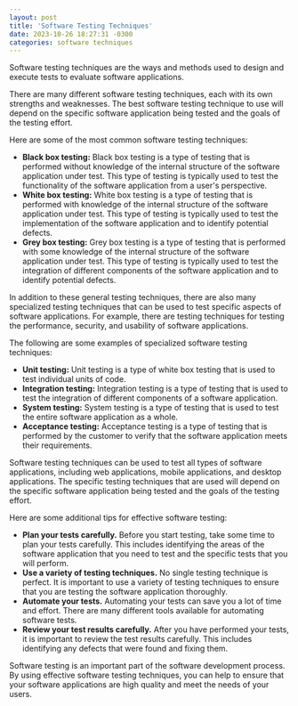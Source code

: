 ```yaml
---
layout: post
title: 'Software Testing Techniques'
date: 2023-10-26 18:27:31 -0300
categories: software techniques
---
```


Software testing techniques are the ways and methods used to design and execute tests to evaluate software applications.

There are many different software testing techniques, each with its own strengths and weaknesses. The best software testing technique to use will depend on the specific software application being tested and the goals of the testing effort.

Here are some of the most common software testing techniques:

- **Black box testing:** Black box testing is a type of testing that is performed without knowledge of the internal structure of the software application under test. This type of testing is typically used to test the functionality of the software application from a user's perspective.
- **White box testing:** White box testing is a type of testing that is performed with knowledge of the internal structure of the software application under test. This type of testing is typically used to test the implementation of the software application and to identify potential defects.
- **Grey box testing:** Grey box testing is a type of testing that is performed with some knowledge of the internal structure of the software application under test. This type of testing is typically used to test the integration of different components of the software application and to identify potential defects.

In addition to these general testing techniques, there are also many specialized testing techniques that can be used to test specific aspects of software applications. For example, there are testing techniques for testing the performance, security, and usability of software applications.

The following are some examples of specialized software testing techniques:

- **Unit testing:** Unit testing is a type of white box testing that is used to test individual units of code.
- **Integration testing:** Integration testing is a type of testing that is used to test the integration of different components of a software application.
- **System testing:** System testing is a type of testing that is used to test the entire software application as a whole.
- **Acceptance testing:** Acceptance testing is a type of testing that is performed by the customer to verify that the software application meets their requirements.

Software testing techniques can be used to test all types of software applications, including web applications, mobile applications, and desktop applications. The specific testing techniques that are used will depend on the specific software application being tested and the goals of the testing effort.

Here are some additional tips for effective software testing:

- **Plan your tests carefully.** Before you start testing, take some time to plan your tests carefully. This includes identifying the areas of the software application that you need to test and the specific tests that you will perform.
- **Use a variety of testing techniques.** No single testing technique is perfect. It is important to use a variety of testing techniques to ensure that you are testing the software application thoroughly.
- **Automate your tests.** Automating your tests can save you a lot of time and effort. There are many different tools available for automating software tests.
- **Review your test results carefully.** After you have performed your tests, it is important to review the test results carefully. This includes identifying any defects that were found and fixing them.

Software testing is an important part of the software development process. By using effective software testing techniques, you can help to ensure that your software applications are high quality and meet the needs of your users.
